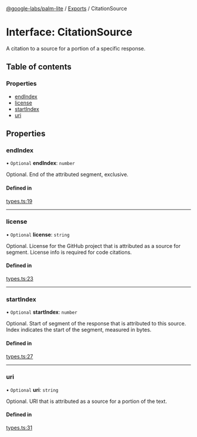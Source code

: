 [@google-labs/palm-lite](../README.md) / [Exports](../modules.md) / CitationSource

# Interface: CitationSource

A citation to a source for a portion of a specific response.

## Table of contents

### Properties

- [endIndex](CitationSource.md#endindex)
- [license](CitationSource.md#license)
- [startIndex](CitationSource.md#startindex)
- [uri](CitationSource.md#uri)

## Properties

### endIndex

• `Optional` **endIndex**: `number`

Optional. End of the attributed segment, exclusive.

#### Defined in

[types.ts:19](https://github.com/Chizobaonorh/labs-prototypes/blob/0d5a680/seeds/palm-lite/src/types.ts#L19)

___

### license

• `Optional` **license**: `string`

Optional. License for the GitHub project that is attributed as a source for segment. License info is required for code citations.

#### Defined in

[types.ts:23](https://github.com/Chizobaonorh/labs-prototypes/blob/0d5a680/seeds/palm-lite/src/types.ts#L23)

___

### startIndex

• `Optional` **startIndex**: `number`

Optional. Start of segment of the response that is attributed to this source. Index indicates the start of the segment, measured in bytes.

#### Defined in

[types.ts:27](https://github.com/Chizobaonorh/labs-prototypes/blob/0d5a680/seeds/palm-lite/src/types.ts#L27)

___

### uri

• `Optional` **uri**: `string`

Optional. URI that is attributed as a source for a portion of the text.

#### Defined in

[types.ts:31](https://github.com/Chizobaonorh/labs-prototypes/blob/0d5a680/seeds/palm-lite/src/types.ts#L31)
